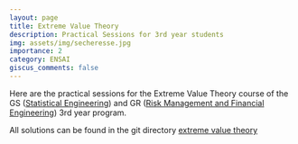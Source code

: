 ```yaml
---
layout: page
title: Extreme Value Theory
description: Practical Sessions for 3rd year students
img: assets/img/secheresse.jpg
importance: 2
category: ENSAI
giscus_comments: false
---
```


Here are the practical sessions for the Extreme Value Theory course of the GS (<a href='https://ensai.fr/apres-lensai/les-metiers-de-la-data-2/lindustrie-et-les-reseaux/'>Statistical Engineering</a>) and GR (<a href='https://ensai.fr/apres-lensai/les-metiers-de-la-data-2/la-gestion-des-risques-et-lingenierie-financiere/'>Risk Management and Financial Engineering</a>) 3rd year program.

All solutions can be found in the git directory <a href='https://github.com/josegomezgarcia/teaching'>extreme value theory</a>

